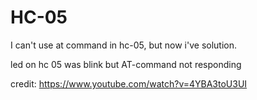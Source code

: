 # HC-05
I can't use at command in hc-05, but now  i've solution.

led on hc 05 was blink but AT-command not responding

credit: https://www.youtube.com/watch?v=4YBA3toU3UI
